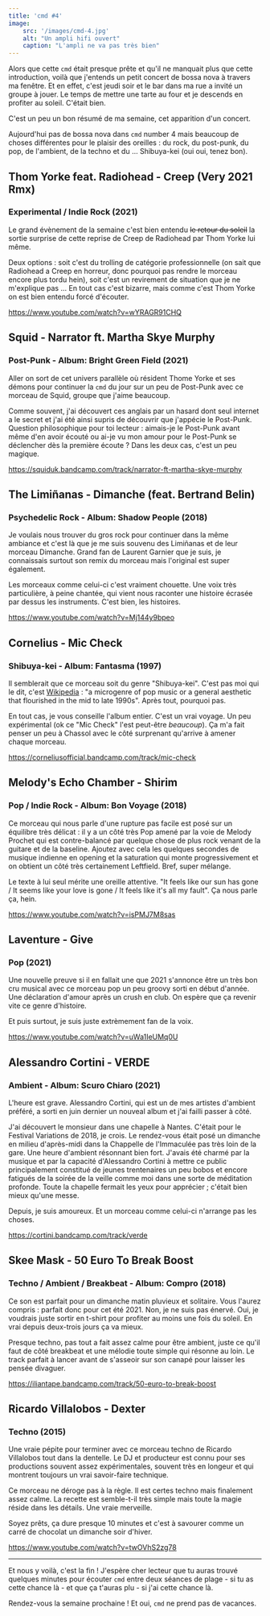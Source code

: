 ```yaml
---
title: 'cmd #4'
image:
    src: '/images/cmd-4.jpg'
    alt: "Un ampli hifi ouvert"
    caption: "L'ampli ne va pas très bien"
---
```


Alors que cette `cmd` était presque prête et qu'il ne manquait plus que cette
introduction, voilà que j'entends un petit concert de bossa nova à travers ma
fenêtre. Et en effet, c'est jeudi soir et le bar dans ma rue a invité un groupe
à jouer. Le temps de mettre une tarte au four et je descends en profiter au
soleil. C'était bien.

C'est un peu un bon résumé de ma semaine, cet apparition d'un concert.

Aujourd'hui pas de bossa nova dans `cmd` number 4 mais beaucoup de choses
différentes pour le plaisir des oreilles : du rock, du post-punk, du pop, de
l'ambient, de la techno et du ... Shibuya-kei (oui oui, tenez bon).


## Thom Yorke feat. Radiohead - Creep (Very 2021 Rmx)
### Experimental / Indie Rock (2021)

Le grand évènement de la semaine c'est bien entendu <s>le retour du soleil</s>
la sortie surprise de cette reprise de Creep de Radiohead par Thom Yorke lui
même.

Deux options : soit c'est du trolling de catégorie professionnelle
(on sait que Radiohead a Creep en horreur, donc pourquoi pas rendre le morceau
encore plus tordu hein), soit c'est un revirement de situation que je ne
m'explique pas ...
En tout cas c'est bizarre, mais comme c'est Thom Yorke on est bien entendu forcé
d'écouter.

https://www.youtube.com/watch?v=wYRAGR91CHQ


## Squid - Narrator ft. Martha Skye Murphy
### Post-Punk - Album: Bright Green Field (2021)

Aller on sort de cet univers parallèle où résident Thome Yorke et ses démons
pour continuer la `cmd` du jour sur un peu de Post-Punk avec ce morceau de Squid,
groupe que j'aime beaucoup.

Comme souvent, j'ai découvert ces anglais par un hasard dont seul internet a le
secret et j'ai été ainsi supris de découvrir que j'appécie le Post-Punk. Question
philosophique pour toi lecteur : aimais-je le Post-Punk avant même d'en avoir
écouté ou ai-je vu mon amour pour le Post-Punk se déclencher dès la première
écoute ? Dans les deux cas, c'est un peu magique.

https://squiduk.bandcamp.com/track/narrator-ft-martha-skye-murphy



## The Limiñanas - Dimanche (feat. Bertrand Belin)
### Psychedelic Rock - Album: Shadow People (2018)

Je voulais nous trouver du gros rock pour continuer dans la même ambiance et
c'est là que je me suis souvenu des Limiñanas et de leur morceau Dimanche. Grand
fan de Laurent Garnier que je suis, je connaissais surtout son remix du morceau
mais l'original est super également.

Les morceaux comme celui-ci c'est vraiment chouette. Une voix très particulière,
à peine chantée, qui vient nous raconter une histoire écrasée par dessus les
instruments. C'est bien, les histoires.

https://www.youtube.com/watch?v=Mj144y9bpeo


## Cornelius - Mic Check
### Shibuya-kei - Album: Fantasma (1997)

Il semblerait que ce morceau soit du genre "Shibuya-kei". C'est pas moi qui le
dit, c'est [Wikipedia](https://en.wikipedia.org/wiki/Fantasma_\(Cornelius_album)
: "a microgenre of pop music or a general aesthetic that flourished in the mid
to late 1990s". Après tout, pourquoi pas.

En tout cas, je vous conseille l'album entier. C'est un vrai voyage. Un
peu expérimental (ok ce "Mic Check" l'est peut-être *beaucoup*). Ça m'a
fait penser un peu à Chassol avec le côté surprenant qu'arrive à amener chaque
morceau.

https://corneliusofficial.bandcamp.com/track/mic-check


## Melody's Echo Chamber - Shirim
### Pop / Indie Rock - Album: Bon Voyage (2018)

Ce morceau qui nous parle d'une rupture pas facile est posé sur un équilibre
très délicat : il y a un côté très Pop amené par la voie de Melody Prochet
qui est contre-balancé par quelque chose de plus rock venant de la guitare et de
la baseline. Ajoutez avec cela les quelques secondes de musique indienne en
opening et la saturation qui monte progressivement et on obtient un côté très
certainement Leftfield. Bref, super mélange.

Le texte à lui seul mérite une oreille attentive. "It feels like our sun has
gone / It seems like your love is gone / It feels like it's all my fault". Ça
nous parle ça, hein.

https://www.youtube.com/watch?v=isPMJ7M8sas


## Laventure - Give
### Pop (2021)

Une nouvelle preuve si il en fallait une que 2021 s'annonce être un très bon cru
musical avec ce morceau pop un peu groovy sorti en début d'année. Une
déclaration d'amour après un crush en club. On espère que ça revenir vite ce
genre d'histoire.

Et puis surtout, je suis juste extrèmement fan de la voix.

https://www.youtube.com/watch?v=uWa1IeUMq0U


## Alessandro Cortini - VERDE
### Ambient - Album: Scuro Chiaro (2021)

L'heure est grave. Alessandro Cortini, qui est un de mes artistes d'ambient
préféré, a sorti en juin dernier un nouveal album et j'ai failli passer à côté.

J'ai découvert le monsieur dans une chapelle à Nantes. C'était pour le Festival
Variations de 2018, je crois. Le rendez-vous était posé un dimanche en milieu
d'après-midi dans la Chappelle de l'Immaculée pas très loin de la gare.
Une heure d'ambient résonnant bien fort.
J'avais été charmé par la musique et par la capacité d'Alessandro
Cortini à mettre ce public principalement constitué de jeunes trentenaires un
peu bobos et encore fatigués de la soirée de la veille comme moi dans une sorte
de méditation profonde. Toute la chapelle fermait les yeux pour apprécier ;
c'était bien mieux qu'une messe.

Depuis, je suis amoureux. Et un morceau comme celui-ci n'arrange pas les choses.

https://cortini.bandcamp.com/track/verde


## Skee Mask - 50 Euro To Break Boost
### Techno / Ambient / Breakbeat - Album: Compro (2018)

Ce son est parfait pour un dimanche matin pluvieux et solitaire. Vous l'aurez
compris : parfait donc pour cet été 2021. Non, je ne suis pas énervé. Oui, je
voudrais juste sortir en t-shirt pour profiter au moins une fois du soleil. En
vrai depuis deux-trois jours ça va mieux.

Presque techno, pas tout a fait assez calme pour être ambient, juste ce qu'il
faut de côté breakbeat et une mélodie toute simple qui résonne au loin. Le track
parfait à lancer avant de s'asseoir sur son canapé pour laisser les pensée
divaguer.

https://iliantape.bandcamp.com/track/50-euro-to-break-boost


## Ricardo Villalobos - Dexter
### Techno (2015)

Une vraie pépite pour terminer avec ce morceau techno de Ricardo Villalobos tout
dans la dentelle. Le DJ et producteur est connu pour ses productions souvent
assez expérimentales, souvent très en longeur et qui montrent toujours un vrai
savoir-faire technique.

Ce morceau ne déroge pas à la règle. Il est certes techno mais finalement assez
calme. La recette est semble-t-il très simple mais toute la magie réside dans
les détails.  Une vraie merveille.

Soyez prêts, ça dure presque 10 minutes et c'est à savourer comme un carré de
chocolat un dimanche soir d'hiver.

https://www.youtube.com/watch?v=twOVhS2zg78

---

Et nous y voilà, c'est la fin ! J'espère cher lecteur que tu auras trouvé
quelques minutes pour écouter `cmd` entre deux séances de plage - si tu as cette
chance là - et que ça t'auras plu - si j'ai cette chance là.

Rendez-vous la semaine prochaine ! Et oui, `cmd` ne prend pas de vacances.
